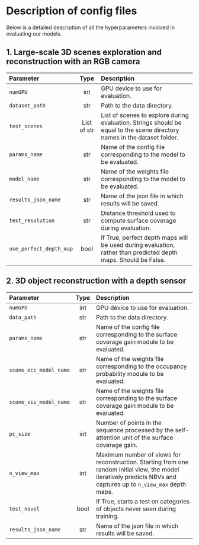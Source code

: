 # Description of config files

Below is a detailed description of all the hyperparameters involved in evaluating our models.<br>

## 1. Large-scale 3D scenes exploration and reconstruction with an RGB camera

| Parameter | Type | Description |
| :----- | :-----: | :----- |
| `numGPU` | int  | GPU device to use for evaluation. |
| `dataset_path` | str | Path to the data directory. |
| `test_scenes` | List of str | List of scenes to explore during evaluation. Strings should be equal to the scene directory names in the dataset folder. |
| `params_name` | str | Name of the config file corresponding to the model to be evaluated. |
| `model_name` | str | Name of the weights file corresponding to the model to be evaluated. |
| `results_json_name` | str | Name of the json file in which results will be saved. |
| `test_resolution` | str | Distance threshold used to compute surface coverage during evaluation. |
| `use_perfect_depth_map` | bool | If True, perfect depth maps will be used during evaluation, rather than predicted depth maps. Should be False. |

## 2. 3D object reconstruction with a depth sensor

| Parameter | Type | Description |
| :----- | :-----: | :----- |
| `numGPU` | int  | GPU device to use for evaluation. |
| `data_path` | str | Path to the data directory.  |
| `params_name` | str | Name of the config file corresponding to the surface coverage gain module to be evaluated.  |
| `scone_occ_model_name` | str | Name of the weights file corresponding to the occupancy probability module to be evaluated. |
| `scone_vis_model_name` | str | Name of the weights file corresponding to the surface coverage gain module to be evaluated. |
| `pc_size` | int | Number of points in the sequence processed by the self-attention unit of the surface coverage gain. |
| `n_view_max` | int |  Maximum number of views for reconstruction. Starting from one random initial view, the model iteratively predicts NBVs and captures up to `n_view_max` depth maps. |
| `test_novel` | bool | If True, starts a test on categories of objects never seen during training. |
| `results_json_name` | str | Name of the json file in which results will be saved. |